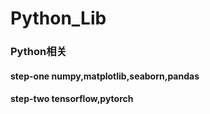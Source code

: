 # Python_Lib
### Python相关
#### step-one numpy,matplotlib,seaborn,pandas
#### step-two tensorflow,pytorch
